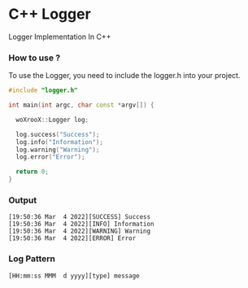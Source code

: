 # C++ Logger
Logger Implementation In C++

### How to use ?
To use the Logger, you need to include the logger.h into your project.
```C++
#include "logger.h"

int main(int argc, char const *argv[]) {

  woXrooX::Logger log;

  log.success("Success");
  log.info("Information");
  log.warning("Warning");
  log.error("Error");

  return 0;
}
```
### Output
```
[19:50:36 Mar  4 2022][SUCCESS] Success
[19:50:36 Mar  4 2022][INFO] Information
[19:50:36 Mar  4 2022][WARNING] Warning
[19:50:36 Mar  4 2022][ERROR] Error
```
### Log Pattern
```
[HH:mm:ss MMM  d yyyy][type] message
```
